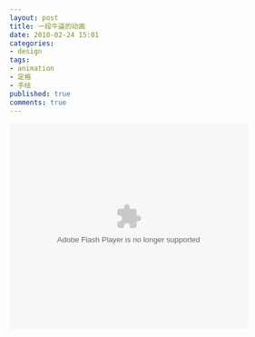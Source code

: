 ```yaml
---
layout: post
title: 一段牛逼的动画
date: 2010-02-24 15:01
categories: 
- design
tags:
- animation
- 定格
- 手绘
published: true
comments: true
---
```

<p><object classid="clsid:d27cdb6e-ae6d-11cf-96b8-444553540000" width="420" height="363" codebase="http://download.macromedia.com/pub/shockwave/cabs/flash/swflash.cab#version=6,0,40,0"><param name="allowFullScreen" value="true" /><param name="allowscriptaccess" value="always" /><param name="wmode" value="opaque" /><param name="src" value="http://www.tudou.com/v/68ZsSCHJccE" /><param name="allowfullscreen" value="true" /><embed type="application/x-shockwave-flash" width="420" height="363" src="http://www.tudou.com/v/68ZsSCHJccE" wmode="opaque" allowscriptaccess="always" allowfullscreen="true"></embed></object></p>
